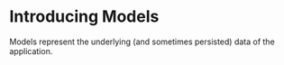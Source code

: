 # Introducing Models

Models represent the underlying (and sometimes persisted) data of the application.
